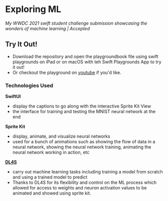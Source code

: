# Exploring ML
*My WWDC 2021 swift student challenge submission showcasing the wonders of machine learning | Accepted*

## Try It Out!
- Download the repository and open the playgroundbook file using swift playgrounds on iPad or on macOS with teh Swift Playgrounds App to try it out!
- Or checkout the playground on [youtube](https://youtu.be/K9yRi89Ub5U) if you'd like.

### Technologies Used 
**SwiftUI**
  - display the captions to go along with the interactive Sprite Kit View
  - the interface for training and testing the MNIST neural network at the end

**Sprite Kit**
  - display, animate, and visualize neural networks
  - used for a bunch of animations such as showing the flow of data in a neural network, showing the neural network training, animating the neural network working in action, etc

[**DL4S**](https://github.com/palle-k/DL4S)
  - carry out machine learning tasks including training a model from scratch and using a trained model to predict
  - Thanks to DL4S for its flexibility and control on the ML process which allowed for access to weights and neuron activation values to be animated and showed using sprite kit.
